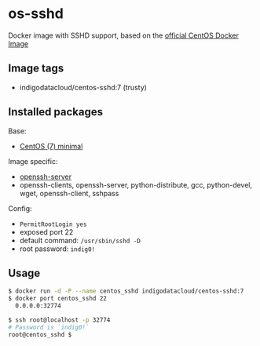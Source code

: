 # os-sshd
Docker image with SSHD support, based on the [official CentOS Docker Image](https://registry.hub.docker.com/_/centos/)

## Image tags

- indigodatacloud/centos-sshd:7 (trusty)

## Installed packages

Base:

- [CentOS (7) minimal](https://hub.docker.com/_/centos/)

Image specific:
- [openssh-server](https://help.ubuntu.com/community/SSH/OpenSSH/Configuring)
- openssh-clients, openssh-server, python-distribute, gcc, python-devel, wget, openssh-client, sshpass

Config:

  - `PermitRootLogin yes`
  - exposed port 22
  - default command: `/usr/sbin/sshd -D`
  - root password: `indig0!`

## Usage

```bash
$ docker run -d -P --name centos_sshd indigodatacloud/centos-sshd:7
$ docker port centos_sshd 22
  0.0.0.0:32774

$ ssh root@localhost -p 32774
# Password is `indig0!`
root@centos_sshd $
```
